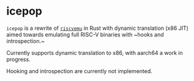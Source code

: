 # icepop

`icepop` is a rewrite of [`riscvemu`](https://github.com/jmpnz/riscvemu) in Rust
with dynamic translation (x86 JIT) aimed towards emulating full RISC-V binaries
with ~hooks and introspection.~

Currently supports dynamic translation to x86, with aarch64 a work in progress.

Hooking and introspection are currently not implemented.
